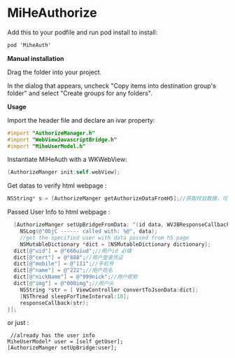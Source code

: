 # MiHeAuthorize



Add this to your podfile and run pod install to install:

```objective-c
pod 'MiheAuth'
```

**Manual installation**

Drag the folder into your project.

In the dialog that appears, uncheck "Copy items into destination group's folder" and select "Create groups for any folders".

**Usage**

Import the header file and declare an ivar property:

```objective-c
#import "AuthorizeManager.h"
#import "WebViewJavascriptBridge.h"
#import "MiheUserModel.h"
```


Instantiate MiHeAuth with a WKWebView:

```objective-c
[AuthorizeManger init:self.webView];
```

Get  datas to verify html webpage :

```objective-c
NSString* s = [AuthorizeManger getAuthorizeDataFromH5];//获取校验数据，可选
```

Passed  User  Info  to html webpage  :

```objective-c
  [AuthorizeManger setUpBridgeFromData: ^(id data, WVJBResponseCallback responseCallback) {
 	NSLog(@"ObjC ------ called with: %@", data);
    //get the specified user with data passed from h5 page
 	NSMutableDictionary *dict = [NSMutableDictionary dictionary];
  dict[@"uid"] = @"666uiud";//用户id 必填
  dict[@"cert"] = @"888";//用户登录凭证
  dict[@"mobile"] = @"111";//手机号
  dict[@"name"] = @"222";//用户姓名
  dict[@"nickName"] = @"999nick";//用户昵称
  dict[@"img"] = @"000img";//用户头
    NSString *str = [ ViewController convertToJsonData:dict];
    [NSThread sleepForTimeInterval:10];
    responseCallback(str);
}];


```

or just :

```objc
 //already has the user info
MiheUserModel* user = [self getUser];
[AuthorizeManger setUpBridge:user];
```


